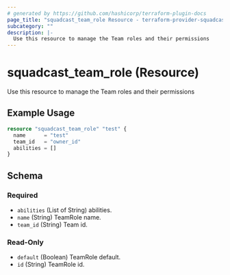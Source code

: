 ```yaml
---
# generated by https://github.com/hashicorp/terraform-plugin-docs
page_title: "squadcast_team_role Resource - terraform-provider-squadcast"
subcategory: ""
description: |-
  Use this resource to manage the Team roles and their permissions
---
```


# squadcast_team_role (Resource)

Use this resource to manage the Team roles and their permissions

## Example Usage

```terraform
resource "squadcast_team_role" "test" {
  name      = "test"
  team_id   = "owner_id"
  abilities = []
}
```

<!-- schema generated by tfplugindocs -->
## Schema

### Required

- `abilities` (List of String) abilities.
- `name` (String) TeamRole name.
- `team_id` (String) Team id.

### Read-Only

- `default` (Boolean) TeamRole default.
- `id` (String) TeamRole id.


